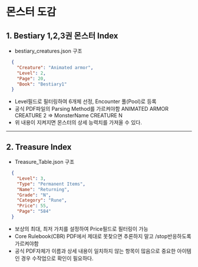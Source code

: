 # 몬스터 도감

## 1. Bestiary 1,2,3권 몬스터 Index
- bestiary_creatures.json 구조
~~~json
  {
    "Creature": "Animated armor",
    "Level": 2,
    "Page": 20,
    "Book": "Bestiary1"
  }
~~~
- Level필드로 필터링하여 6개체 선정, Encounter 풀(Pool)로 등록
- 공식 PDF파일의 Parsing Method를 가르켜야함 ANIMATED ARMOR CREATURE 2 => MonsterName CREATURE N
- 위 내용이 지켜지면 몬스터의 상세 능력치를 가져올 수 있다.

---

## 2. Treasure Index
- Treasure_Table.json 구조
~~~json
  {
    "Level": 3,
    "Type": "Permanent Items",
    "Name": "Returning",
    "Grade": "N",
    "Category": "Rune",
    "Price": 55,
    "Page": "584"
  }
~~~
- 보상의 최대, 최저 가치를 설정하여 Price필드로 필터링이 가능
- Core Rulebook(CBR) PDF에서 제대로 못찾으면 추론하지 말고 /stop반응하도록 가르켜야함
- 공식 PDF자체가 이름과 상세 내용이 일치하지 않는 항목이 많음으로 중요한 아이템인 경우 수작업으로 확인이 필요하다.
